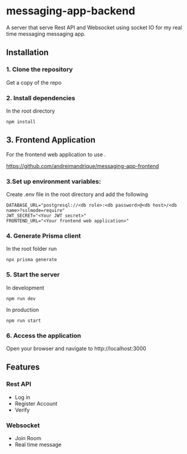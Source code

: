 # messaging-app-backend
 A server that serve Rest API and Websocket using socket IO for my real time messaging messaging app.
 
## Installation
### 1. Clone the repository
Get a copy of the repo
### 2. Install dependencies
In the root directory
```
npm install
```
## 3. Frontend Application
For the frontend web application to use . 

https://github.com/andreimandrique/messaging-app-frontend

### 3.Set up environment variables: 
Create .env file in the root directory and add the following 
```
DATABASE_URL="postgresql://<db role>:<db password>@<db host>/<db name>?sslmode=require"
JWT_SECRET="<Your JWT secret>"
FRONTEND_URL="<Your frontend web application>"
```
### 4. Generate Prisma client
In the root folder run
```
npx prisma generate
```
### 5. Start the server
In development
```
npm run dev
```
In production
```
npm run start
```
### 6. Access the application
Open your browser and navigate to http://localhost:3000
## Features
### Rest API
* Log in 
* Register Account
* Verify
### Websocket 
* Join Room
* Real time message 

